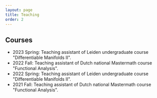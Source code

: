 ```yaml
---
layout: page
title: Teaching
order: 2
---
```


## Courses

- 2023 Spring: Teaching assistant of Leiden undergraduate course "Differentiable Manifolds II".
- 2022 Fall: Teaching assistant of Dutch national Mastermath course "Functional Analysis".
- 2022 Spring: Teaching assistant of Leiden undergraduate course "Differentiable Manifolds II".
- 2021 Fall: Teaching assistant of Dutch national Mastermath course "Functional Analysis".